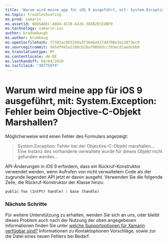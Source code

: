 ```yaml
---
title: 'Warum wird meine app für iOS 9 ausgeführt, mit: System.Exception: Fehler beim Objective-C-Objekt Marshallen?'
ms.topic: troubleshooting
ms.prod: xamarin
ms.assetid: 8805ABEC-48D4-4CCB-A226-3A5B2ECE4BF0
ms.technology: xamarin-ios
author: bradumbaugh
ms.author: brumbaug
ms.openlocfilehash: f7382ac963249a3f3646a917d8700e3a12873ec9
ms.sourcegitcommit: 945df041e2180cb20af08b83cc703ecd1aedc6b0
ms.translationtype: MT
ms.contentlocale: de-DE
ms.lasthandoff: 04/04/2018
ms.locfileid: "30775974"
---
```

# <a name="why-does-my-ios-9-app-fail-with-systemexception-failed-to-marshal-the-objective-c-object"></a>Warum wird meine app für iOS 9 ausgeführt, mit: System.Exception: Fehler beim Objective-C-Objekt Marshallen?

Möglicherweise wird einen Fehler des Formulars angezeigt:

> System.Exception: Fehler bei der Objective-C-Objekt marshallen... Eine Instanz des vorhandene verwaltete wurde für dieses Objekt nicht gefunden werden...

API-Änderungen in iOS 9 erfordern, dass ein Rückruf-Konstruktor verwendet werden, wenn Aufrufen von nicht verwaltetem Code als der zugrunde liegenden API jetzt er davon ausgeht. Verwenden Sie die folgende Zeile, die Rückruf-Konstruktor der Klasse hinzu: 

`public foo (IntPtr handle) : base (handle) ` 

### <a name="next-steps"></a>Nächste Schritte

Für weitere Unterstützung zu erhalten, wenden Sie sich an uns, oder bleibt dieses Problem auch nach der Nutzung der oben angegebenen Informationen finden Sie unter [welche Supportoptionen für Xamarin verfügbar sind?](~/cross-platform/troubleshooting/support-options.md) Informationen zu Kontaktoptionen Vorschläge, sowie zur die Datei eines neuen Fehlers bei Bedarf. 
